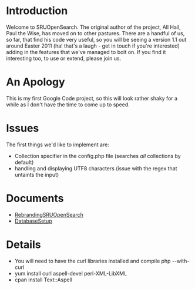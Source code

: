 # Introduction #

Welcome to SRUOpenSearch.  The original author of the project, All Hail, Paul the Wise, has moved on to other pastures.  There are a handful of us, so far, that find his code very useful, so you will be seeing a version 1.1 out around Easter 2011 (ha! that's a laugh - get in touch if you're interested) adding in the features that we've managed to bolt on.  If you find it interesting too, to use or extend, please join us.

# An Apology #

This is my first Google Code project, so this will look rather shaky for a while as I don't have the time to come up to speed.


# Issues #

The first things we'd like to implement are:
  * Collection specifier in the config.php file (searches _all_ collections by default)
  * handling and displaying UTF8 characters (issue with the regex that untaints the input)

# Documents #

  * [RebrandingSRUOpenSearch](RebrandingSRUOpenSearch.md)
  * [DatabaseSetup](DatabaseSetup.md)

# Details #

  * You will need to have the curl libraries installed and compile php --with-curl
  * yum install curl aspell-devel perl-XML-LibXML
  * cpan install Text::Aspell